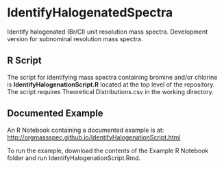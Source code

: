 # IdentifyHalogenatedSpectra
Identify halogenated (Br/Cl) unit resolution mass spectra. Development version for subnominal resolution mass spectra. 

## R Script

The script for identifying mass spectra containing bromine and/or chlorine is __IdentifyHalogenationScript.R__ located at the top level of the repository. The script requires Theoretical Distributions.csv in the working directory.

## Documented Example

An R Notebook containing a documented example is at: http://orgmassspec.github.io/IdentifyHalogenationScript.html

To run the example, download the contents of the Example R Notebook folder and run IdentifyHalogenationScript.Rmd.


